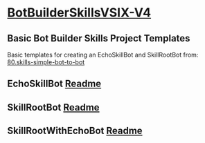 # [BotBuilderSkillsVSIX-V4](https://github.com/EricDahlvang/BotBuilderSkillsVSIX-V4/blob/master/BotBuilderSkillsVSIXV4.vsix)

## Basic Bot Builder Skills Project Templates

Basic templates for creating an EchoSkillBot and SkillRootBot from: 
[80.skills-simple-bot-to-bot](https://github.com/microsoft/BotBuilder-Samples/tree/master/samples/csharp_dotnetcore/80.skills-simple-bot-to-bot)


## EchoSkillBot [Readme](https://github.com/EricDahlvang/BotBuilderSkillsVSIX-V4/blob/master/src/UncompressedProjectTemplates/EchoSkillBot/README.md)

## SkillRootBot [Readme](https://github.com/EricDahlvang/BotBuilderSkillsVSIX-V4/blob/master/src/UncompressedProjectTemplates/SkillRootBot/README.md)

## SkillRootWithEchoBot [Readme](https://github.com/EricDahlvang/BotBuilderSkillsVSIX-V4/blob/master/src/UncompressedProjectTemplates/SkillRootWithEchoBot/README.md)
